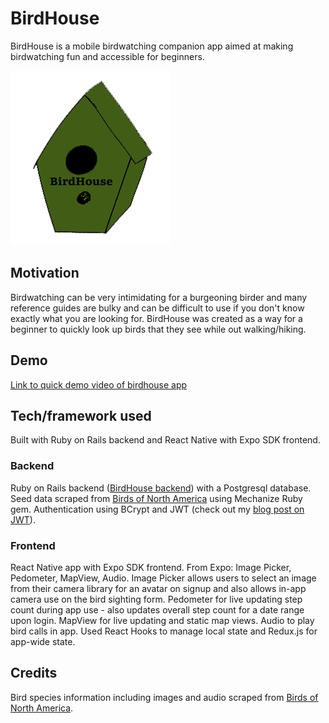 # BirdHouse

BirdHouse is a mobile birdwatching companion app aimed at making birdwatching fun and accessible for beginners.

![BirdHouse logo](https://github.com/ayerest/birdhouse-frontend/blob/master/BirdHouse/assets/images/birdhouse_logo_drawn.png)

## Motivation

Birdwatching can be very intimidating for a burgeoning birder and many reference guides are bulky and can be difficult to use if you don't know exactly what you are looking for. BirdHouse was created as a way for a beginner to quickly look up birds that they see while out walking/hiking.

## Demo

[Link to quick demo video of birdhouse app](https://youtu.be/o_4FIHM3fbY)

## Tech/framework used

Built with Ruby on Rails backend and React Native with Expo SDK frontend. 

### Backend

Ruby on Rails backend ([BirdHouse backend](https://github.com/ayerest/birdhouse-backend)) with a Postgresql database. Seed data scraped from [Birds of North America](https://birdsna.org/Species-Account/bna/species/) using Mechanize Ruby gem. Authentication using BCrypt and JWT (check out my [blog post on JWT](https://dev.to/iris/jwt-stands-for-4nec)). 

### Frontend

React Native app with Expo SDK frontend. From Expo: Image Picker, Pedometer, MapView, Audio. Image Picker allows users to select an image from their camera library for an avatar on signup and also allows in-app camera use on the bird sighting form. Pedometer for live updating step count during app use - also updates overall step count for a date range upon login. MapView for live updating and static map views. Audio to play bird calls in app. Used React Hooks to manage local state and Redux.js for app-wide state.

## Credits

Bird species information including images and audio scraped from [Birds of North America](https://birdsna.org/Species-Account/bna/species/).



